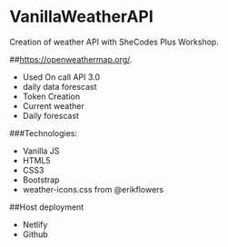 # VanillaWeatherAPI
 Creation of weather API with SheCodes Plus Workshop.
 
 ##https://openweathermap.org/.   
  - Used On call API 3.0 
   - daily data forescast
  - Token Creation
  - Current weather
  - Daily forescast
  
###Technologies:
- Vanilla JS
- HTML5 
- CSS3
- Bootstrap
- weather-icons.css from @erikflowers

##Host deployment
- Netlify
- Github
